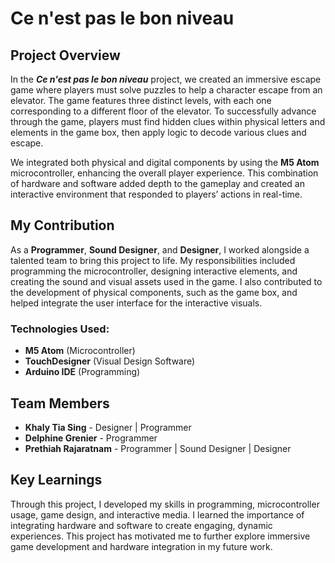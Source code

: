 # Ce n'est pas le bon niveau

## Project Overview

In the ***Ce n'est pas le bon niveau*** project, we created an immersive escape game where players must solve puzzles to help a character escape from an elevator. The game features three distinct levels, with each one corresponding to a different floor of the elevator. To successfully advance through the game, players must find hidden clues within physical letters and elements in the game box, then apply logic to decode various clues and escape.

We integrated both physical and digital components by using the **M5 Atom** microcontroller, enhancing the overall player experience. This combination of hardware and software added depth to the gameplay and created an interactive environment that responded to players’ actions in real-time.

## My Contribution

As a **Programmer**, **Sound Designer**, and **Designer**, I worked alongside a talented team to bring this project to life. My responsibilities included programming the microcontroller, designing interactive elements, and creating the sound and visual assets used in the game. I also contributed to the development of physical components, such as the game box, and helped integrate the user interface for the interactive visuals.

### Technologies Used:
- **M5 Atom** (Microcontroller)
- **TouchDesigner** (Visual Design Software)
- **Arduino IDE** (Programming)

## Team Members

- **Khaly Tia Sing** - Designer | Programmer
- **Delphine Grenier** - Programmer
- **Prethiah Rajaratnam** - Programmer | Sound Designer | Designer

## Key Learnings

Through this project, I developed my skills in programming, microcontroller usage, game design, and interactive media. I learned the importance of integrating hardware and software to create engaging, dynamic experiences. This project has motivated me to further explore immersive game development and hardware integration in my future work.
